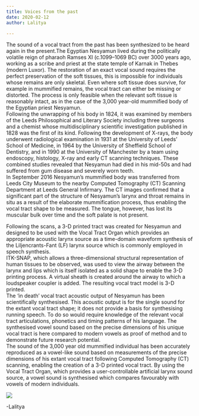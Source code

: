 ```yaml
---
title: Voices from the past
date: 2020-02-12
author: Lalitya

---
```

The sound of a vocal tract from the past has been synthesized to be heard again in the present.The Egyptian Nesyamun lived during the politically volatile reign of pharaoh Ramses XI (c.1099–1069 BC) over 3000 years ago, working as a scribe and priest at the state temple of Karnak in Thebes (modern Luxor). The restoration of an exact vocal sound requires the perfect preservation of the soft tissues, this is impossible for individuals whose remains are only skeletal. Even where soft tissue does survive, for example in mummified remains, the vocal tract can either be missing or distorted. The process is only feasible when the relevant soft tissue is reasonably intact, as in the case of the 3,000 year-old mummified body of the Egyptian priest Nesyamun.  
Following the unwrapping of his body in 1824, it was examined by members of the Leeds Philosophical and Literary Society including three surgeons and a chemist whose multidisciplinary scientific investigation published in 1828 was the first of its kind. Following the development of X-rays, the body underwent radiological examination in 1931 at the University of Leeds’ School of Medicine, in 1964 by the University of Sheffield School of Dentistry, and in 1990 at the University of Manchester by a team using endoscopy, histology, X-ray and early CT scanning techniques. These combined studies revealed that Nesyamun had died in his mid-50s and had suffered from gum disease and severely worn teeth.  
In September 2016 Nesyamun’s mummified body was transferred from Leeds City Museum to the nearby Computed Tomography (CT) Scanning Department at Leeds General Infirmary. The CT images confirmed that a significant part of the structure of Nesyamun’s larynx and throat remains in situ as a result of the elaborate mummification process, thus enabling the vocal tract shape to be measured. The tongue, however, has lost its muscular bulk over time and the soft palate is not present.

Following the scans, a 3-D printed tract was created for Nesyamun and designed to be used with the Vocal Tract Organ which provides an appropriate acoustic larynx source as a time-domain waveform synthesis of the Liljencrants-Fant (LF) larynx source which is commonly employed in speech synthesis.  
ITK-SNAP, which allows a three-dimensional structural representation of human tissues to be observed, was used to view the airway between the larynx and lips which is itself isolated as a solid shape to enable the 3-D printing process. A virtual sheath is created around the airway to which a loudspeaker coupler is added. The resulting vocal tract model is 3-D printed.  
The ‘in death’ vocal tract acoustic output of Nesyamun has been scientifically synthesised. This acoustic output is for the single sound for the extant vocal tract shape; it does not provide a basis for synthesising running speech. To do so would require knowledge of the relevant vocal tract articulations, phonetics and timing patterns of his language. The synthesised vowel sound based on the precise dimensions of his unique vocal tract is here compared to modern vowels as proof of method and to demonstrate future research potential.  
The sound of the 3,000 year old mummified individual has been accurately reproduced as a vowel-like sound based on measurements of the precise dimensions of his extant vocal tract following Computed Tomography (CT) scanning, enabling the creation of a 3-D printed vocal tract. By using the Vocal Tract Organ, which provides a user-controllable artificial larynx sound source, a vowel sound is synthesised which compares favourably with vowels of modern individuals.

![](/images/IMG-20200212-WA0008.jpg)

\-Lalitya 